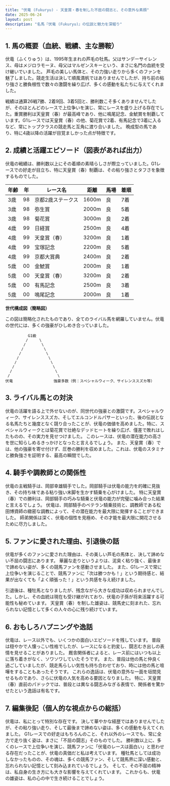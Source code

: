 ```yaml
---
title: "伏竜 (Fukuryu) - 天皇賞・春を制した不屈の闘志と、その意外な素顔"
date: 2025-06-24
layout: post
description: "名馬『伏竜 (Fukuryu)』の伝説と魅力を深堀り"
---
```


## 1. 馬の概要（血統、戦績、主な勝鞍）

伏竜（ふくりゅう）は、1995年生まれの芦毛の牡馬。父はサンデーサイレンス、母はメジロラモーヌ、母父はマルゼンスキーという、まさに名門の血統を受け継いでいました。  芦毛の美しい馬体と、その力強い走りから多くのファンを魅了しました。競走生活は決して順風満帆ではありませんでしたが、持ち前の粘り強さと勝負根性で数々の激闘を繰り広げ、多くの感動を私たちに与えてくれました。

戦績は通算26戦7勝、2着9回、3着5回と、勝利数こそ多くありませんでしたが、そのほとんどのレースで上位争いを演じ、常にレースを盛り上げる存在でした。重賞勝利は天皇賞（春）が最高峰であり、他に鳴尾記念、金鯱賞を制覇しています。G1レースでは天皇賞（春）の他、菊花賞で2着、有馬記念で3着に入るなど、常にトップクラスの競走馬と互角に渡り合いました。  晩成型の馬であり、特に4歳以降の活躍が目覚ましかった点が特徴です。


## 2. 成績と活躍エピソード（図表があれば出力）

伏竜の戦績は、勝利数以上にその着順の素晴らしさが際立っていました。G1レースでの好走が目立ち、特に天皇賞（春）制覇は、その粘り強さとタフさを象徴するものでした。

| 年齢 | 年 | レース名                | 距離 | 馬場 | 着順 |
|-----|---|-------------------------|------|------|-----|
| 3歳  | 98 | 京都2歳ステークス        | 1600m | 良    | 7着  |
| 3歳  | 98 | 弥生賞                  | 2000m | 良    | 5着  |
| 3歳  | 98 | 菊花賞                  | 3000m | 良    | 2着  |
| 4歳  | 99 | 日経賞                  | 2500m | 良    | 4着  |
| 4歳  | 99 | 天皇賞（春）            | 3200m | 良    | 1着  |
| 4歳  | 99 | 宝塚記念                | 2200m | 良    | 5着  |
| 4歳  | 99 | 京都大賞典              | 2400m | 良    | 2着  |
| 5歳  | 00 | 金鯱賞                  | 2000m | 良    | 1着  |
| 5歳  | 00 | 天皇賞（春）            | 3200m | 良    | 2着  |
| 5歳  | 00 | 有馬記念                | 2500m | 良    | 3着  |
| 5歳  | 00 | 鳴尾記念                | 2000m | 良    | 1着  |


**世代構成図（簡略図）**

この図は簡略化されたものであり、全てのライバル馬を網羅していません。伏竜の世代には、多くの強豪がひしめき合っていました。


```
          G1級
         /     \
        /       \
       /         \
      /           \
     /             \
    /               \
   /                 \
  /                   \
 /                     \
伏竜                  強豪多数（例：スペシャルウィーク、サイレンススズカ等）
```


## 3. ライバル馬との対決

伏竜の活躍を語る上で外せないのが、同世代の強豪との激闘です。スペシャルウィーク、サイレンススズカ、そしてエルコンドルパサーといった、後の伝説となる名馬たちと幾度となく競り合ったことが、伏竜の価値を高めました。特に、スペシャルウィークとは菊花賞で壮絶なデッドヒートを繰り広げ、僅差で敗れはしたものの、その実力を見せつけました。  このレースは、伏竜の潜在能力の高さを世に知らしめるきっかけとなったと言えるでしょう。  また、天皇賞（春）では、他の強豪を寄せ付けず、圧巻の勝利を収めました。これは、伏竜のスタミナと勝負強さを証明する、最高の瞬間でした。


## 4. 騎手や調教師との関係性

伏竜の主戦騎手は、岡部幸雄騎手でした。岡部騎手は伏竜の能力を的確に見抜き、その持ち味である粘り強い末脚を生かす騎乗を心がけました。  特に天皇賞（春）での勝利は、岡部騎手の巧みな騎乗と伏竜の能力が完璧に噛み合った結果と言えるでしょう。  伏竜は、岡部騎手のベテラン騎乗技術と、調教師である松田博資師の緻密な調教によって、その潜在能力を最大限に発揮することができました。  師弟関係は深く、伏竜の個性を見極め、その才能を最大限に開花させるために尽力しました。


## 5. ファンに愛された理由、引退後の話

伏竜が多くのファンに愛された理由は、その美しい芦毛の馬体と、決して諦めない不屈の闘志にあります。  華麗な走りというよりは、泥臭く粘り強く、最後まで諦めない姿が、多くの競馬ファンを感動させました。  また、G1レースで常に上位争いを演じることで、競馬ファンに「次は勝つかも！」という期待感と、結果が出なくても「よく頑張った！」という共感を与え続けました。

引退後は、種牡馬となりましたが、残念ながら大きな成功は収められませんでした。しかし、その血統は現在も受け継がれており、伏竜の子孫が将来活躍する可能性も秘めています。  天皇賞（春）を制した雄姿は、競馬史に刻まれた、忘れられない記憶として多くの人々の心に残り続けています。


## 6. おもしろハプニングや逸話

伏竜は、レース以外でも、いくつかの面白いエピソードを残しています。  普段は穏やかで人懐っこい性格でしたが、レースになると豹変し、闘志むき出しの表情を見せることがありました。  厩舎関係者によると、レース前にはいつも以上に落ち着きがなく、ソワソワしていたそうです。  また、普段は他の馬と仲良く過ごしていましたが、競走馬らしい気性も持ち合わせており、時には他の馬と喧嘩をすることもあったそうです。  これらの逸話は、伏竜の意外な一面を垣間見せるものであり、さらに伏竜の人気を高める要因となりました。  特に、天皇賞（春）直前のパドックでは、普段とは異なる闘志みなぎる表情で、関係者を驚かせたという逸話は有名です。


## 7. 編集後記（個人的な視点からの総括）

伏竜は、私にとって特別な存在です。  決して華やかな経歴ではありませんでしたが、その粘り強い走り、そして最後まで諦めない姿は、多くの感動を与えてくれました。  G1レースでの好走はもちろんのこと、それ以外のレースでも、常に全力で走り抜く姿は、まさに「不屈の闘志」そのものでした。  勝利数以上に、多くのレースで上位争いを演じ、競馬ファンに「伏竜のレースは面白い」と思わせる存在だったことが、伏竜の真価だと私は考えています。  種牡馬としては成功しなかったものの、その魂は、多くの競馬ファン、そして競馬界に深い感動と、忘れられない記憶として刻み込まれているでしょう。  そして、その不屈の精神は、私自身の生き方にも大きな影響を与えてくれています。  これからも、伏竜の雄姿は、私の心の中で生き続けることでしょう。
